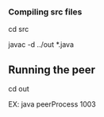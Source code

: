 ### Compiling src files
cd src

javac -d ../out *.java     


## Running the peer
cd out

EX:
java peerProcess 1003